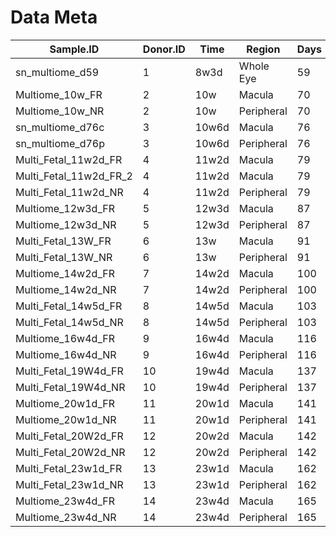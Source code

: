 # Data Meta
|Sample.ID             |Donor.ID|Time |Region    |Days|Data.Type |
|----------------------|--------|-----|----------|----|----------|
|sn_multiome_d59       |1       |8w3d |Whole Eye |59  |Multiomics|
|Multiome_10w_FR       |2       |10w  |Macula    |70  |Multiomics|
|Multiome_10w_NR       |2       |10w  |Peripheral|70  |Multiomics|
|sn_multiome_d76c      |3       |10w6d|Macula    |76  |Multiomics|
|sn_multiome_d76p      |3       |10w6d|Peripheral|76  |Multiomics|
|Multi_Fetal_11w2d_FR  |4       |11w2d|Macula    |79  |Multiomics|
|Multi_Fetal_11w2d_FR_2|4       |11w2d|Macula    |79  |Multiomics|
|Multi_Fetal_11w2d_NR  |4       |11w2d|Peripheral|79  |Multiomics|
|Multiome_12w3d_FR     |5       |12w3d|Macula    |87  |Multiomics|
|Multiome_12w3d_NR     |5       |12w3d|Peripheral|87  |Multiomics|
|Multi_Fetal_13W_FR    |6       |13w  |Macula    |91  |Multiomics|
|Multi_Fetal_13W_NR    |6       |13w  |Peripheral|91  |Multiomics|
|Multiome_14w2d_FR     |7       |14w2d|Macula    |100 |Multiomics|
|Multiome_14w2d_NR     |7       |14w2d|Peripheral|100 |Multiomics|
|Multi_Fetal_14w5d_FR  |8       |14w5d|Macula    |103 |Multiomics|
|Multi_Fetal_14w5d_NR  |8       |14w5d|Peripheral|103 |Multiomics|
|Multiome_16w4d_FR     |9       |16w4d|Macula    |116 |Multiomics|
|Multiome_16w4d_NR     |9       |16w4d|Peripheral|116 |Multiomics|
|Multi_Fetal_19W4d_FR  |10      |19w4d|Macula    |137 |Multiomics|
|Multi_Fetal_19W4d_NR  |10      |19w4d|Peripheral|137 |Multiomics|
|Multiome_20w1d_FR     |11      |20w1d|Macula    |141 |Multiomics|
|Multiome_20w1d_NR     |11      |20w1d|Peripheral|141 |Multiomics|
|Multi_Fetal_20W2d_FR  |12      |20w2d|Macula    |142 |Multiomics|
|Multi_Fetal_20W2d_NR  |12      |20w2d|Peripheral|142 |Multiomics|
|Multi_Fetal_23w1d_FR  |13      |23w1d|Macula    |162 |Multiomics|
|Multi_Fetal_23w1d_NR  |13      |23w1d|Peripheral|162 |Multiomics|
|Multiome_23w4d_FR     |14      |23w4d|Macula    |165 |Multiomics|
|Multiome_23w4d_NR     |14      |23w4d|Peripheral|165 |Multiomics|

